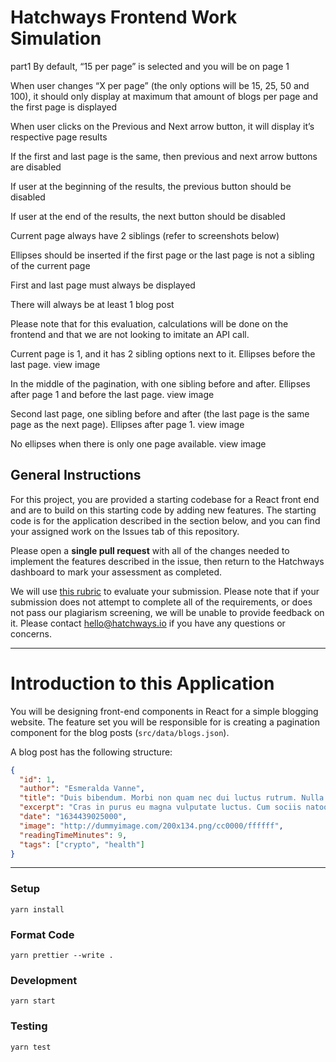 # Hatchways Frontend Work Simulation

part1
By default, “15 per page” is selected and you will be on page 1

When user changes “X per page” (the only options will be 15, 25, 50 and 100), it should only display at maximum that amount of blogs per page and the first page is displayed

When user clicks on the Previous and Next arrow button, it will display it’s respective page results

If the first and last page is the same, then previous and next arrow buttons are disabled

If user at the beginning of the results, the previous button should be disabled

If user at the end of the results, the next button should be disabled

Current page always have 2 siblings (refer to screenshots below)

Ellipses should be inserted if the first page or the last page is not a sibling of the current page

First and last page must always be displayed

There will always be at least 1 blog post

Please note that for this evaluation, calculations will be done on the frontend and that we are not looking to imitate an API call.

Current page is 1, and it has 2 sibling options next to it. Ellipses before the last page. view image

In the middle of the pagination, with one sibling before and after. Ellipses after page 1 and before the last page. view image

Second last page, one sibling before and after (the last page is the same page as the next page). Ellipses after page 1. view image

No ellipses when there is only one page available. view image

## General Instructions

For this project, you are provided a starting codebase for a React front end and are to build on this starting code by adding new features. The starting code is for the application described in the section below, and you can find your assigned work on the Issues tab of this repository.

Please open a **single pull request** with all of the changes needed to implement the features described in the issue, then return to the Hatchways dashboard to mark your assessment as completed.

We will use [this rubric](https://drive.google.com/file/d/1Lfn6JnanBhuSjMDQaIdIBk1_QK7i9mNU/view) to evaluate your submission. Please note that if your submission does not attempt to complete all of the requirements, or does not pass our plagiarism screening, we will be unable to provide feedback on it. Please contact hello@hatchways.io if you have any questions or concerns.

---

# Introduction to this Application

You will be designing front-end components in React for a simple blogging website. The feature set you will be responsible for is creating a pagination component for the blog posts (`src/data/blogs.json`).

A blog post has the following structure:

```json
{
  "id": 1,
  "author": "Esmeralda Vanne",
  "title": "Duis bibendum. Morbi non quam nec dui luctus rutrum. Nulla tellus.",
  "excerpt": "Cras in purus eu magna vulputate luctus. Cum sociis natoque penatibus et magnis dis parturient montes, nascetur ridiculus mus.",
  "date": "1634439025000",
  "image": "http://dummyimage.com/200x134.png/cc0000/ffffff",
  "readingTimeMinutes": 9,
  "tags": ["crypto", "health"]
}
```

---

### Setup

```
yarn install
```

### Format Code

```
yarn prettier --write .
```

### Development

```
yarn start
```

### Testing

```
yarn test
```
